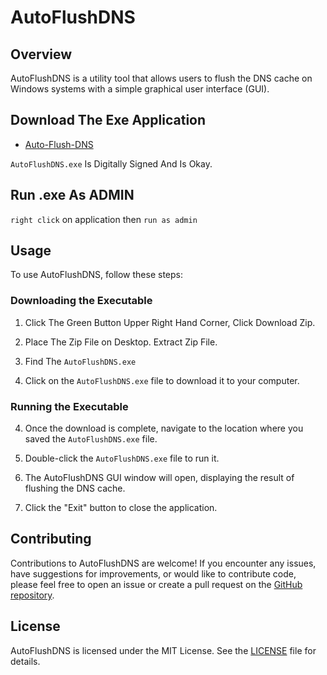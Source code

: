# AutoFlushDNS

## Overview

AutoFlushDNS is a utility tool that allows users to flush the DNS cache on Windows systems with a simple graphical user interface (GUI).

## Download The Exe Application 
- [Auto-Flush-DNS](https://github.com/KernFerm/AutoFlushDNS/releases/tag/DNS)

`AutoFlushDNS.exe` Is Digitally Signed And Is Okay.

## Run .exe As ADMIN
`right click` on application then `run as admin`

## Usage

To use AutoFlushDNS, follow these steps:

### Downloading the Executable

1. Click The Green Button Upper Right Hand Corner, Click Download Zip.

2. Place The Zip File on Desktop. Extract Zip File.

3. Find The `AutoFlushDNS.exe`

4. Click on the `AutoFlushDNS.exe` file to download it to your computer.

### Running the Executable

4. Once the download is complete, navigate to the location where you saved the `AutoFlushDNS.exe` file.

5. Double-click the `AutoFlushDNS.exe` file to run it.

6. The AutoFlushDNS GUI window will open, displaying the result of flushing the DNS cache.

7. Click the "Exit" button to close the application.

## Contributing

Contributions to AutoFlushDNS are welcome! If you encounter any issues, have suggestions for improvements, or would like to contribute code, please feel free to open an issue or create a pull request on the [GitHub repository](https://github.com/KernFerm/AutoFlushDNS).

## License

AutoFlushDNS is licensed under the MIT License. See the [LICENSE](LICENSE) file for details.

